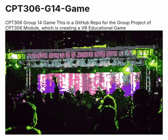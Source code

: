 # CPT306-G14-Game
CPT306 Group 14 Game
This is a GitHub Repo for the Group Project of CPT306 Module, which is creating a VR Educational Game
![Image text](https://raw.githubusercontent.com/dferdinand21/CPT306-G14-Game/main/LoFi.jpg)
